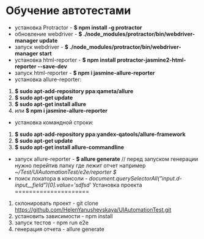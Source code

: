 Обучение автотестами
=====================
* установка Protractor - **$ npm install -g protractor**
* обновление webdriver - **$ ./node_modules/protractor/bin/webdriver-manager update**
* запуск webdriver - **$ ./node_modules/protractor/bin/webdriver-manager start**
* установка html-reporter - **$ npm install protractor-jasmine2-html-reporter --save-dev**
* запуск html-reporter - **$ npm i jasmine-allure-reporter**
* установка allure-reporter: 
1. **$ sudo apt-add-repository ppa:qameta/allure**
2. **$ sudo apt-get update**
3. **$ sudo apt-get install allure** 
4. или **$ npm i jasmine-allure-reporter**
* установка командной строки:
1. **$ sudo apt-add-repository ppa:yandex-qatools/allure-framework**
2. **$ sudo apt-get update**
3. **$ sudo apt-get install allure-commandline**   
* запуск allure-reporter - **$ allure generate**   // перед запуском генерации нужно перейтив папку где лежит отчет например _~/Test/UIAutomationTest/e2e/reporter $_
* поиск локатора в консоли - _document.querySelectorAll("input.d-input__field")[0].value='sdfsd'_
Установка проекта
=====================
1. склонировать проект - git clone https://github.com/HelenYanushevskaya/UIAutomationTest.git
2. установить зависимости - npm install
3. запуск тестов - npm run e2e
4. генерация отчета - allure generate
